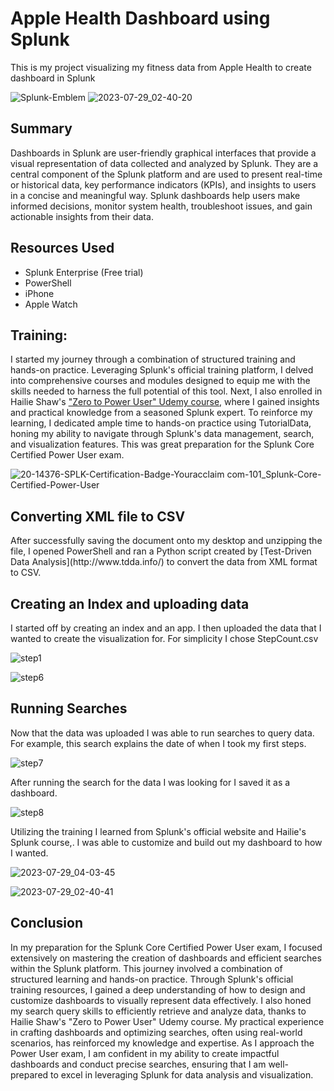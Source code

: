 # Apple Health Dashboard using Splunk
This is my project visualizing my fitness data from Apple Health to create dashboard in Splunk

![Splunk-Emblem](https://github.com/gavinpaul-6/apple-health-dashboard/assets/98987388/328da569-7d2e-4834-917c-b0bc185d0683)
![2023-07-29_02-40-20](https://github.com/gavinpaul-6/apple-health-dashboard/assets/98987388/c2921c25-ecff-4a3c-8f2e-4c886a092659)

<h2>Summary</h2>
Dashboards in Splunk are user-friendly graphical interfaces that provide a visual representation of data collected and analyzed by Splunk. They are a central component of the Splunk platform and are used to present real-time or historical data, key performance indicators (KPIs), and insights to users in a concise and meaningful way. Splunk dashboards help users make informed decisions, monitor system health, troubleshoot issues, and gain actionable insights from their data.

<h2>Resources Used</h2>

- Splunk Enterprise (Free trial)
- PowerShell
- iPhone
- Apple Watch

<h2>Training:</h2>

I started my journey through a combination of structured training and hands-on practice. Leveraging Splunk's official training platform, I delved into comprehensive courses and modules designed to equip me with the skills needed to harness the full potential of this tool. Next, I also enrolled in Hailie Shaw's ["Zero to Power User" Udemy course](https://www.udemy.com/course/splunk-zero-to-power-user/), where I gained insights and practical knowledge from a seasoned Splunk expert. To reinforce my learning, I dedicated ample time to hands-on practice using TutorialData, honing my ability to navigate through Splunk's data management, search, and visualization features. This was great preparation for the Splunk Core Certified Power User exam.


![20-14376-SPLK-Certification-Badge-Youracclaim com-101_Splunk-Core-Certified-Power-User](https://github.com/gavinpaul-6/apple-health-dashboard/assets/98987388/1adf77ce-9a75-4fb0-8c07-cf630f14ca3c)

<h2>Converting XML file to CSV</h2>
After successfully saving the document onto my desktop and unzipping the file, I opened PowerShell and ran a Python script created by [Test-Driven Data Analysis](http://www.tdda.info/) to convert the data from XML format to CSV.

<h2>Creating an Index and uploading data</h2>
I started off by creating an index and an app. I then uploaded the data that I wanted to create the visualization for. For simplicity I chose StepCount.csv

![step1](https://github.com/gavinpaul-6/apple-health-dashboard/assets/98987388/3a3ac2b9-54c9-4d73-9674-cc9c1d137cb8)

![step6](https://github.com/gavinpaul-6/apple-health-dashboard/assets/98987388/d42859f6-7e3a-4489-be10-b1764fd3d61f)

<h2>Running Searches</h2>

Now that the data was uploaded I was able to run searches to query data. For example, this search explains the date of when I took my first steps.

![step7](https://github.com/gavinpaul-6/apple-health-dashboard/assets/98987388/6628b267-920a-4680-8024-4c7f49184d5c)

After running the search for the data I was looking for I saved it as a dashboard.

![step8](https://github.com/gavinpaul-6/apple-health-dashboard/assets/98987388/c64f46e7-6f78-4d60-be6d-ea4c971e9d3a)

Utilizing the training I learned from Splunk's official website and Hailie's Splunk course,. I was able to customize and build out my dashboard to how I wanted.

![2023-07-29_04-03-45](https://github.com/gavinpaul-6/apple-health-dashboard/assets/98987388/4d2227f1-4973-4934-be63-bcd2af649847)

![2023-07-29_02-40-41](https://github.com/gavinpaul-6/apple-health-dashboard/assets/98987388/57c9081a-add0-4023-91e6-cafe2c04e5fb)


<h2>Conclusion</h2>

In my preparation for the Splunk Core Certified Power User exam, I focused extensively on mastering the creation of dashboards and efficient searches within the Splunk platform. This journey involved a combination of structured learning and hands-on practice. Through Splunk's official training resources, I gained a deep understanding of how to design and customize dashboards to visually represent data effectively. I also honed my search query skills to efficiently retrieve and analyze data, thanks to Hailie Shaw's "Zero to Power User" Udemy course. My practical experience in crafting dashboards and optimizing searches, often using real-world scenarios, has reinforced my knowledge and expertise. As I approach the Power User exam, I am confident in my ability to create impactful dashboards and conduct precise searches, ensuring that I am well-prepared to excel in leveraging Splunk for data analysis and visualization.






